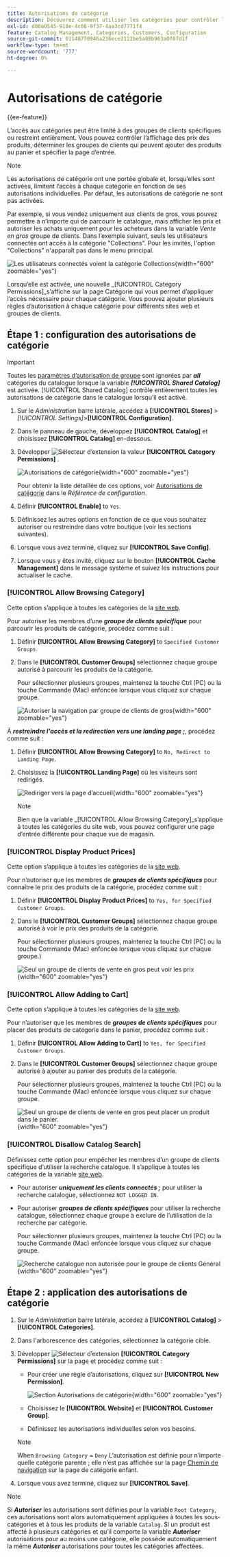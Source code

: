 ```yaml
---
title: Autorisations de catégorie
description: Découvrez comment utiliser les catégories pour contrôler l’affichage des prix des produits, déterminer les groupes de clients qui peuvent ajouter des produits au panier et spécifier la page d’entrée.
exl-id: d80a0545-918e-4c08-9f37-4aa3cd7771f4
feature: Catalog Management, Categories, Customers, Configuration
source-git-commit: 01148770946a236ece2122be5a88b963a0f07d1f
workflow-type: tm+mt
source-wordcount: '777'
ht-degree: 0%

---
```


# Autorisations de catégorie

{{ee-feature}}

L’accès aux catégories peut être limité à des groupes de clients spécifiques ou restreint entièrement. Vous pouvez contrôler l’affichage des prix des produits, déterminer les groupes de clients qui peuvent ajouter des produits au panier et spécifier la page d’entrée.

>[!NOTE]
>
>Les autorisations de catégorie ont une portée globale et, lorsqu’elles sont activées, limitent l’accès à chaque catégorie en fonction de ses autorisations individuelles. Par défaut, les autorisations de catégorie ne sont pas activées.

Par exemple, si vous vendez uniquement aux clients de gros, vous pouvez permettre à n’importe qui de parcourir le catalogue, mais afficher les prix et autoriser les achats uniquement pour les acheteurs dans la variable _Vente en gros_ groupe de clients. Dans l’exemple suivant, seuls les utilisateurs connectés ont accès à la catégorie &quot;Collections&quot;. Pour les invités, l&#39;option &quot;Collections&quot; n&#39;apparaît pas dans le menu principal.

![Les utilisateurs connectés voient la catégorie Collections](./assets/storefront-category-permissions-logged-in.png){width="600" zoomable="yes"}

Lorsqu’elle est activée, une nouvelle _[!UICONTROL Category Permissions]_s’affiche sur la page Catégorie qui vous permet d’appliquer l’accès nécessaire pour chaque catégorie. Vous pouvez ajouter plusieurs règles d’autorisation à chaque catégorie pour différents sites web et groupes de clients.

## Étape 1 : configuration des autorisations de catégorie

>[!IMPORTANT]
>
>Toutes les [paramètres d’autorisation de groupe](../configuration-reference/catalog/catalog.md#category-permissions) sont ignorées par **_all_** catégories du catalogue lorsque la variable **_[!UICONTROL Shared Catalog]_** est activée. [!UICONTROL Shared Catalog] contrôle entièrement toutes les autorisations de catégorie dans le catalogue lorsqu’il est activé.

1. Sur le _Administration_ barre latérale, accédez à **[!UICONTROL Stores]** > _[!UICONTROL Settings]_>**[!UICONTROL Configuration]**.

1. Dans le panneau de gauche, développez **[!UICONTROL Catalog]** et choisissez **[!UICONTROL Catalog]** en-dessous.

1. Développer ![Sélecteur d’extension](../assets/icon-display-expand.png) la valeur **[!UICONTROL Category Permissions]** .

   ![Autorisations de catégorie](../configuration-reference/catalog/assets/catalog-category-permissions.png){width="600" zoomable="yes"}

   Pour obtenir la liste détaillée de ces options, voir [Autorisations de catégorie](../configuration-reference/catalog/catalog.md#category-permissions) dans le _Référence de configuration_.

1. Définir **[!UICONTROL Enable]** to `Yes`.

1. Définissez les autres options en fonction de ce que vous souhaitez autoriser ou restreindre dans votre boutique (voir les sections suivantes).

1. Lorsque vous avez terminé, cliquez sur **[!UICONTROL Save Config]**.

1. Lorsque vous y êtes invité, cliquez sur le bouton **[!UICONTROL Cache Management]** dans le message système et suivez les instructions pour actualiser le cache.

### [!UICONTROL Allow Browsing Category]

Cette option s’applique à toutes les catégories de la [site web](../getting-started/websites-stores-views.md).

Pour autoriser les membres d’une **_groupe de clients spécifique_** pour parcourir les produits de catégorie, procédez comme suit :

1. Définir **[!UICONTROL Allow Browsing Category]** to `Specified Customer Groups`.

1. Dans le **[!UICONTROL Customer Groups]** sélectionnez chaque groupe autorisé à parcourir les produits de la catégorie.

   Pour sélectionner plusieurs groupes, maintenez la touche Ctrl (PC) ou la touche Commande (Mac) enfoncée lorsque vous cliquez sur chaque groupe.

   ![Autoriser la navigation par groupe de clients de gros](./assets/category-permissions-allow-browsing-customer-groups.png){width="600" zoomable="yes"}

À **_restreindre l&#39;accès et la redirection vers une landing page ;_**, procédez comme suit :

1. Définir **[!UICONTROL Allow Browsing Category]** to `No, Redirect to Landing Page`.

1. Choisissez la **[!UICONTROL Landing Page]** où les visiteurs sont redirigés.

   ![Rediriger vers la page d’accueil](./assets/category-permissions-browse-category-landing-page.png){width="600" zoomable="yes"}

   >[!NOTE]
   >
   >Bien que la variable _[!UICONTROL Allow Browsing Category]_s’applique à toutes les catégories du site web, vous pouvez configurer une page d’entrée différente pour chaque vue de magasin.

### [!UICONTROL Display Product Prices]

Cette option s’applique à toutes les catégories de la [site web](../getting-started/websites-stores-views.md).

Pour n’autoriser que les membres de **_groupes de clients spécifiques_** pour connaître le prix des produits de la catégorie, procédez comme suit :

1. Définir **[!UICONTROL Display Product Prices]** to `Yes, for Specified Customer Groups`.

1. Dans le **[!UICONTROL Customer Groups]** sélectionnez chaque groupe autorisé à voir le prix des produits de la catégorie.

   Pour sélectionner plusieurs groupes, maintenez la touche Ctrl (PC) ou la touche Commande (Mac) enfoncée lorsque vous cliquez sur chaque groupe.)

   ![Seul un groupe de clients de vente en gros peut voir les prix](./assets/category-permissions-price-customer-groups.png){width="600" zoomable="yes"}

### [!UICONTROL Allow Adding to Cart]

Cette option s’applique à toutes les catégories de la [site web](../getting-started/websites-stores-views.md).

Pour n’autoriser que les membres de **_groupes de clients spécifiques_** pour placer des produits de catégorie dans le panier, procédez comme suit :

1. Définir **[!UICONTROL Allow Adding to Cart]** to `Yes, for Specified Customer Groups`.

1. Dans le **[!UICONTROL Customer Groups]** sélectionnez chaque groupe autorisé à ajouter au panier des produits de la catégorie.

   Pour sélectionner plusieurs groupes, maintenez la touche Ctrl (PC) ou la touche Commande (Mac) enfoncée lorsque vous cliquez sur chaque groupe.

   ![Seul un groupe de clients de vente en gros peut placer un produit dans le panier.](./assets/category-permissions-cart-customer-groups.png){width="600" zoomable="yes"}

### [!UICONTROL Disallow Catalog Search]

Définissez cette option pour empêcher les membres d’un groupe de clients spécifique d’utiliser la recherche catalogue. Il s’applique à toutes les catégories de la variable [site web](../getting-started/websites-stores-views.md).

- Pour autoriser **_uniquement les clients connectés ;_** pour utiliser la recherche catalogue, sélectionnez `NOT LOGGED IN`.

- Pour autoriser **_groupes de clients spécifiques_** pour utiliser la recherche catalogue, sélectionnez chaque groupe à exclure de l’utilisation de la recherche par catégorie.

  Pour sélectionner plusieurs groupes, maintenez la touche Ctrl (PC) ou la touche Commande (Mac) enfoncée lorsque vous cliquez sur chaque groupe.

  ![Recherche catalogue non autorisée pour le groupe de clients Général](./assets/category-permissions-disallow-category-search.png){width="600" zoomable="yes"}

## Étape 2 : application des autorisations de catégorie

1. Sur le _Administration_ barre latérale, accédez à **[!UICONTROL Catalog]** > **[!UICONTROL Categories]**.

1. Dans l&#39;arborescence des catégories, sélectionnez la catégorie cible.

1. Développer ![Sélecteur d’extension](../assets/icon-display-expand.png) **[!UICONTROL Category Permissions]** sur la page et procédez comme suit :

   - Pour créer une règle d’autorisations, cliquez sur **[!UICONTROL New Permission]**.

     ![Section Autorisations de catégorie](./assets/category-permissions-section-admin.png){width="600" zoomable="yes"}

   - Choisissez le **[!UICONTROL Website]** et **[!UICONTROL Customer Group]**.

   - Définissez les autorisations individuelles selon vos besoins.

   >[!NOTE]
   >
   >When `Browsing Category` = `Deny` L’autorisation est définie pour n’importe quelle catégorie parente ; elle n’est pas affichée sur la page [Chemin de navigation](navigation-breadcrumb-trail.md) sur la page de catégorie enfant.

1. Lorsque vous avez terminé, cliquez sur **[!UICONTROL Save]**.

>[!NOTE]
>
>Si **_Autoriser_** les autorisations sont définies pour la variable `Root Category`, ces autorisations sont alors automatiquement appliquées à toutes les sous-catégories et à tous les produits de la variable `Catalog`. Si un produit est affecté à plusieurs catégories et qu’il comporte la variable **_Autoriser_** autorisations pour au moins une catégorie, elle possède automatiquement la même **_Autoriser_** autorisations pour toutes les catégories affectées.
